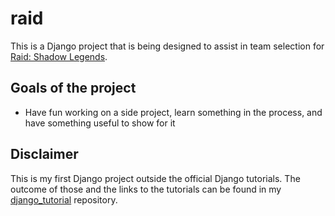 # raid

This is a Django project that is being designed to assist in team selection for [Raid: Shadow Legends](https://raidshadowlegends.com/).

## Goals of the project

* Have fun working on a side project, learn something in the process, and have something useful to show for it

## Disclaimer

This is my first Django project outside the official Django tutorials. The outcome of those and the links to the tutorials can be found in my [django_tutorial](https://github.com/elandt/django_tutorial) repository.
